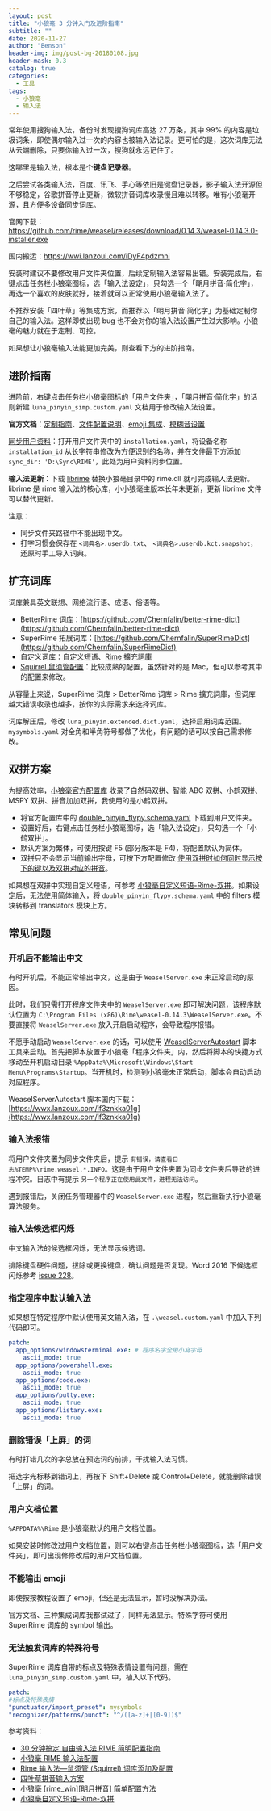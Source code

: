```yaml
---
layout: post
title: "小狼毫 3 分钟入门及进阶指南"
subtitle: ""
date: 2020-11-27
author: "Benson"
header-img: img/post-bg-20180108.jpg
header-mask: 0.3
catalog: true
categories:
  - 工具
tags:
  - 小狼毫
  - 输入法
---
```


常年使用搜狗输入法，备份时发现搜狗词库高达 27 万条，其中 99% 的内容是垃圾词条，即使偶尔输入过一次的内容也被输入法记录。更可怕的是，这次词库无法从云端删除，只要你输入过一次，搜狗就永远记住了。

这哪里是输入法，根本是个**键盘记录器**。

之后尝试各类输入法，百度、讯飞、手心等依旧是键盘记录器，影子输入法开源但不够稳定，谷歌拼音停止更新，微软拼音词库收录慢且难以转移。唯有小狼毫开源，且方便多设备同步词库。

官网下载：<https://github.com/rime/weasel/releases/download/0.14.3/weasel-0.14.3.0-installer.exe>

国内搬运：<https://wwi.lanzoui.com/iDyF4pdzmni>

安装时建议不要修改用户文件夹位置，后续定制输入法容易出错。安装完成后，右键点击任务栏小狼毫图标，选「输入法设定」，只勾选一个「朙月拼音·简化字」，再选一个喜欢的皮肤就好，接着就可以正常使用小狼毫输入法了。

不推荐安装「四叶草」等集成方案，而推荐以「朙月拼音·简化字」为基础定制你自己的输入法。这样即使出现 bug 也不会对你的输入法设置产生过大影响。小狼毫的魅力就在于定制、可控。

如果想让小狼毫输入法能更加完美，则查看下方的进阶指南。

## 进阶指南

进阶前，右键点击任务栏小狼毫图标的「用户文件夹」，「朙月拼音·简化字」的话则新建 `luna_pinyin_simp.custom.yaml` 文档用于修改输入法设置。

**官方文档**：[定制指南](https://github.com/rime/home/wiki/CustomizationGuide)、[文件配置说明](https://github.com/rime/home/wiki/RimeWithSchemata#rime-%E4%B8%AD%E7%9A%84%E6%95%B8%E6%93%9A%E6%96%87%E4%BB%B6%E5%88%86%E4%BD%88%E5%8F%8A%E4%BD%9C%E7%94%A8)、[emoji 集成](https://github.com/rime/rime-emoji)、[模糊音设置](https://github.com/rime/home/wiki/CustomizationGuide#%E6%A8%A1%E7%B3%8A%E9%9F%B3)

[同步用户资料](https://github.com/rime/home/wiki/UserGuide#%E5%90%8C%E6%AD%A5%E7%94%A8%E6%88%B6%E8%B3%87%E6%96%99)：打开用户文件夹中的 `installation.yaml`，将设备名称 `installation_id` 从长字符串修改为方便识别的名称，并在文件最下方添加 `sync_dir: 'D:\Sync\RIME'`，此处为用户资料同步位置。

**输入法更新**：下载 [librime](https://github.com/rime/librime/releases) 替换小狼毫目录中的 rime.dll 就可完成输入法更新。librime 是 rime 输入法的核心库，小小狼毫主版本长年未更新，更新 librime 文件可以替代更新。

注意：

- 同步文件夹路径中不能出现中文。
- 打字习惯会保存在 `<词典名>.userdb.txt`、 `<词典名>.userdb.kct.snapshot`，还原时手工导入词典。

## 扩充词库

词库兼具英文联想、网络流行语、成语、俗语等。

- BetterRime 词库：[https://github.com/Chernfalin/better-rime-dict](https://github.com/Chernfalin/better-rime-dict)
- SuperRime 拓展词库：[https://github.com/Chernfalin/SuperRimeDict](https://github.com/Chernfalin/SuperRimeDict)
- 自定义词库：[自定义短语](https://gist.github.com/lotem/5440677)、[Rime 擴充詞庫](https://github.com/rime-aca/dictionaries)
- [Squirrel 鼠须管配置](https://github.com/ssnhd/rime)：比较成熟的配置，虽然针对的是 Mac，但可以参考其中的配置来修改。

从容量上来说，SuperRime 词库 > BetterRime 词库 > Rime 擴充詞庫，但词库越大错误收录也越多，按你的实际需求来选择词库。

词库解压后，修改 `luna_pinyin.extended.dict.yaml`，选择启用词库范围。`mysymbols.yaml` 对全角和半角符号都做了优化，有问题的话可以按自己需求修改。

## 双拼方案

为提高效率，[小狼毫官方配置库](https://github.com/rime/rime-double-pinyin) 收录了自然码双拼、智能 ABC 双拼、小鹤双拼、MSPY 双拼、拼音加加双拼，我使用的是小鹤双拼。

- 将官方配置库中的 [double_pinyin_flypy.schema.yaml](https://github.com/rime/rime-double-pinyin/blob/master/double_pinyin_flypy.schema.yaml) 下载到用户文件夹。
- 设置好后，右键点击任务栏小狼毫图标，选「输入法设定」，只勾选一个「小鹤双拼」。
- 默认方案为繁体，可使用按键 F5 (部分版本是 F4)，将配置默认为简体。
- 双拼只不会显示当前输出字母，可按下方配置修改 [使用双拼时如何同时显示按下的键以及双拼对应的拼音](https://github.com/rime/rime-double-pinyin/issues/6#issuecomment-754367706)。

如果想在双拼中实现自定义短语，可参考 [小狼毫自定义短语-Rime-双拼](https://blog.csdn.net/neninee/article/details/83692270)。如果设定后，无法使用简体输入，将 `double_pinyin_flypy.schema.yaml` 中的 filters 模块转移到 translators 模块上方。

## 常见问题

### 开机后不能输出中文

有时开机后，不能正常输出中文，这是由于 `WeaselServer.exe` 未正常启动的原因。

此时，我们只需打开程序文件夹中的 `WeaselServer.exe` 即可解决问题，该程序默认位置为 `C:\Program Files (x86)\Rime\weasel-0.14.3\WeaselServer.exe`。不要直接将 `WeaselServer.exe` 放入开启启动程序，会导致程序报错。

不愿手动启动 `WeaselServer.exe` 的话，可以使用 [WeaselServerAutostart](https://github.com/rockbenben/rime-WeaselServer) 脚本工具来启动。首先把脚本放置于小狼毫「程序文件夹」内，然后将脚本的快捷方式移动至开机启动目录 `%AppData%\Microsoft\Windows\Start Menu\Programs\Startup`。当开机时，检测到小狼毫未正常启动，脚本会自动启动对应程序。

WeaselServerAutostart 脚本国内下载：[https://wwx.lanzoux.com/if3znkka01g](https://wwx.lanzoux.com/if3znkka01g)

### 输入法报错

将用户文件夹置为同步文件夹后，提示 `有错误，请查看日志%TEMP%\rime.weasel.*.INFO`。这是由于用户文件夹置为同步文件夹后导致的进程冲突。日志中有提示 `另一个程序正在使用此文件，进程无法访问`。

遇到报错后，关闭任务管理器中的 `WeaselServer.exe` 进程，然后重新执行小狼毫算法服务。

### 输入法候选框闪烁

中文输入法的候选框闪烁，无法显示候选词。

排除键盘硬件问题，拔除或更换键盘，确认问题是否复现。Word 2016 下候选框闪烁参考 [issue 228](https://github.com/rime/weasel/issues/228)。

### 指定程序中默认输入法

如果想在特定程序中默认使用英文输入法，在 `.\weasel.custom.yaml` 中加入下列代码即可。

```yaml
patch:
  app_options/windowsterminal.exe: # 程序名字全用小寫字母
    ascii_mode: true
  app_options/powershell.exe:
    ascii_mode: true
  app_options/code.exe:
    ascii_mode: true
  app_options/putty.exe:
    ascii_mode: true
  app_options/listary.exe:
    ascii_mode: true
```

### 删除错误「上屏」的词

有时打错几次的字总放在预选词的前排，干扰输入法习惯。

把选字光标移到错词上，再按下 Shift+Delete 或 Control+Delete，就能删除错误「上屏」的词。

### 用户文档位置

`%APPDATA%\Rime` 是小狼毫默认的用户文档位置。

如果安装时修改过用户文档位置，则可以右键点击任务栏小狼毫图标，选「用户文件夹」，即可出现修修改后的用户文档位置。

### 不能输出 emoji

即使按按教程设置了 emoji，但还是无法显示，暂时没解决办法。

官方文档、三种集成词库我都试过了，同样无法显示。特殊字符可使用 SuperRime 词库的 symbol 输出。

### 无法触发词库的特殊符号

SuperRime 词库自带的标点及特殊表情设置有问题，需在 `luna_pinyin_simp.custom.yaml` 中，植入以下代码。

```yaml
patch:
#标点及特殊表情
"punctuator/import_preset": mysymbols
"recognizer/patterns/punct": "^/([a-z]+|[0-9])$"
```

参考资料：

- [30 分钟搞定 自由输入法 RIME 简明配置指南](https://www.jianshu.com/p/296bba666604)
- [小狼毫 RIME 输入法配置](https://www.dazhuanlan.com/2019/10/06/5d995d43e4432/)
- [Rime 输入法—鼠须管 (Squirrel) 词库添加及配置](https://www.jianshu.com/p/cffc0ea094a7)
- [四叶草拼音输入方案](https://github.com/fkxxyz/rime-cloverpinyin)
- [小狼毫 [rime_win][眀月拼音] 简单配置方法](https://blog.csdn.net/qq_42204675/article/details/86422450)
- [小狼毫自定义短语-Rime-双拼](https://blog.csdn.net/neninee/article/details/83692270)

